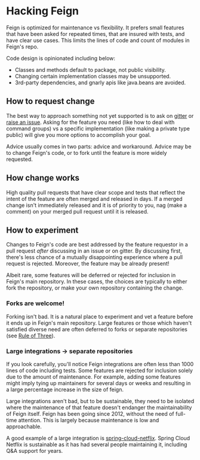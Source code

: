 # Hacking Feign

Feign is optimized for maintenance vs flexibility. It prefers small
features that have been asked for repeated times, that are insured with
tests, and have clear use cases. This limits the lines of code and count
of modules in Feign's repo.

Code design is opinionated including below:

* Classes and methods default to package, not public visibility.
* Changing certain implementation classes may be unsupported.
* 3rd-party dependencies, and gnarly apis like java.beans are avoided.

## How to request change

The best way to approach something not yet supported is to ask on
[gitter](https://gitter.im/OpenFeign/feign) or [raise an issue](https://github.com/OpenFeign/feign/issues).
Asking for the feature you need (like how to deal with command groups)
vs a specific implementation (like making a private type public) will
give you more options to accomplish your goal.

Advice usually comes in two parts: advice and workaround. Advice may be
to change Feign's code, or to fork until the feature is more widely
requested.

## How change works

High quality pull requests that have clear scope and tests that reflect
the intent of the feature are often merged and released in days. If a
merged change isn't immediately released and it is of priority to you,
nag (make a comment) on your merged pull request until it is released.

## How to experiment

Changes to Feign's code are best addressed by the feature requestor in a
pull request *after* discussing in an issue or on gitter. By discussing
first, there's less chance of a mutually disappointing experience where
a pull request is rejected. Moreover, the feature may be already present!

Albeit rare, some features will be deferred or rejected for inclusion in
Feign's main repository. In these cases, the choices are typically to
either fork the repository, or make your own repository containing the
change.

### Forks are welcome!

Forking isn't bad. It is a natural place to experiment and vet a feature
before it ends up in Feign's main repository. Large features or those
which haven't satisfied diverse need are often deferred to forks or
separate repositories (see [Rule of Three](http://blog.codinghorror.com/rule-of-three/)).

### Large integrations -> separate repositories

If you look carefully, you'll notice Feign integrations are often less
than 1000 lines of code including tests. Some features are rejected for
inclusion solely due to the amount of maintenance. For example, adding
some features might imply tying up maintainers for several days or weeks
and resulting in a large percentage increase in the size of feign.

Large integrations aren't bad, but to be sustainable, they need to be
isolated where the maintenance of that feature doesn't endanger the
maintainability of Feign itself. Feign has been going since 2012, without
the need of full-time attention. This is largely because maintenance is
low and approachable.

A good example of a large integration
is [spring-cloud-netflix](https://github.com/spring-cloud/spring-cloud-netflix/tree/master/spring-cloud-netflix-core/src/main/java/org/springframework/cloud/netflix/feign).
Spring Cloud Netflix is sustainable as it has had several people
maintaining it, including Q&A support for years.
